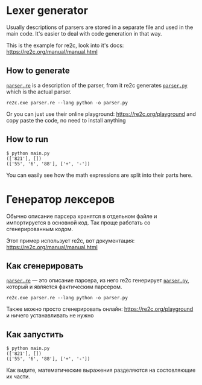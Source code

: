 # Lexer generator

Usually descriptions of parsers are stored in a separate file and used in the main code. It's easier to deal with code generation in that way.

This is the example for re2c, look into it's docs: https://re2c.org/manual/manual.html

## How to generate

[`parser.re`](./parser.re) is a description of the parser, from it re2c generates [`parser.py`](./parser.py) which is the actual parser.

```console
re2c.exe parser.re --lang python -o parser.py
```

Or you can just use their online playground: https://re2c.org/playground and copy paste the code, no need to install anything

## How to run

```console
$ python main.py
(['821'], [])
(['55', '6', '88'], ['+', '-'])
```

You can easily see how the math expressions are split into their parts here.

# Генератор лексеров

Обычно описание парсера хранятся в отдельном файле и импортируется в основной код. Так проще работать со сгенерированным кодом.

Этот пример использует re2c, вот документация: https://re2c.org/manual/manual.html

## Как сгенерировать

[`parser.re`](./parser.re) — это описание парсера, из него re2c генерирует [`parser.py`](./parser.py), который и является фактическим парсером.

```console
re2c.exe parser.re --lang python -o parser.py
```

Также можно просто сгенерировать онлайн: https://re2c.org/playground и ничего устанавливать не нужно

## Как запустить

```console
$ python main.py
(['821'], [])
(['55', '6', '88'], ['+', '-'])
```

Как видите, математические выражения разделяются на состовляющие их части.
